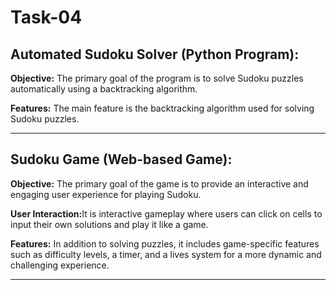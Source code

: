 <h1>Task-04</h1>
</hr>
<h2>Automated Sudoku Solver (Python Program):</h2>
<p><strong>Objective:</strong> The primary goal of the program is to solve Sudoku puzzles automatically using a
        backtracking algorithm.</p>
<p><strong>Features:</strong> The main feature is the backtracking algorithm used for solving Sudoku puzzles.</p>

<hr>
<h2>Sudoku Game (Web-based Game):</h2>
 <p><strong>Objective:</strong> The primary goal of the game is to provide an interactive and engaging user experience
        for playing Sudoku.</p>
<p><strong>User Interaction:</strong>It is interactive gameplay where users can click on cells to input their own solutions and play it like a game.</p>
<p><strong>Features:</strong> In addition to solving puzzles, it includes game-specific features such as difficulty
        levels, a timer, and a lives system for a more dynamic and challenging experience.</p>

<hr>
